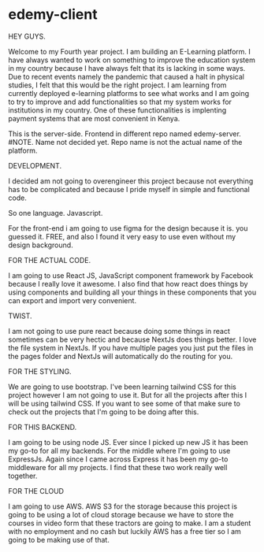 # edemy-client 

HEY GUYS. 

Welcome to my Fourth year project. 
I am building an E-Learning platform. I have always wanted to work on something to improve the education system in my country because I have always felt that its is lacking in some ways.
Due to recent events namely the pandemic that caused a halt in physical studies, I felt that this would be the right project. I am learning from currently deployed e-learning platforms to see what works and I am going to try to improve and add functionalities so that my system works for institutions in my country. One of these functionalities is implenting payment systems that are most convenient in Kenya.

This is the server-side. Frontend in different repo named edemy-server. 
#NOTE. Name not decided yet. Repo name is not the actual name of the platform.

DEVELOPMENT. 

I decided am not going to overengineer this project because not everything has to be complicated and because I pride myself in simple and functional code.

So one language. Javascript.

For the front-end i am going to use figma for the design because it is. you guessed it. FREE, and also I found it very easy to use even without my design background. 

FOR THE ACTUAL CODE.

I am going to use React JS,  JavaScript component framework by Facebook because I really love it awesome. I also find that how react does things by using components and building all your things in these components that you can export and import very convenient. 

TWIST.
 
I am not going to use pure react because doing some things in react sometimes can be very hectic and because NextJs does things better. I love the file system in NextJs. If you have multiple pages you just put the files in the pages folder and NextJs will automatically do the routing for you. 

FOR THE STYLING. 

We are going to use bootstrap.  I've been learning tailwind CSS for this project however I am not going to use it. But for all the projects after this I will be using tailwind CSS. If you want to see some of that make sure to check out the projects that I'm going to be doing after this. 

FOR THIS BACKEND.

I am going to be using node JS. Ever since I picked up new JS it has been my go-to for all my backends. For the middle where I'm going to use ExpressJs. Again since I came across Express it has been my go-to middleware for all my projects. I find that these two work really well together. 

FOR THE CLOUD

I am going to use AWS. AWS S3 for the storage because this project is going to be using a lot of cloud storage because we have to store the courses in video form that these tractors are going to make. I am a student with no employment and no cash but luckily AWS has a free tier so I am going to be making use of that. 
